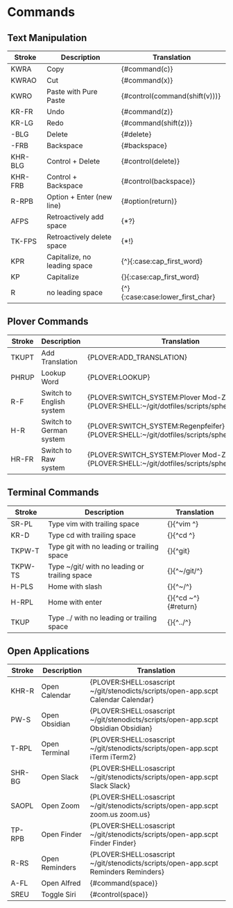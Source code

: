 # Commands

## Text Manipulation

| Stroke  | Description                  | Translation                      |
|---------|------------------------------|----------------------------------|
| KWRA    | Copy                         | {#command(c)}                    |
| KWRAO   | Cut                          | {#command(x)}                    |
| KWRO    | Paste with Pure Paste        | {#control(command(shift(v)))}    |
| KR-FR   | Undo                         | {#command(z)}                    |
| KR-LG   | Redo                         | {#command(shift(z))}             |
| -BLG    | Delete                       | {#delete}                        |
| -FRB    | Backspace                    | {#backspace}                     |
| KHR-BLG | Control + Delete             | {#control(delete)}               |
| KHR-FRB | Control + Backspace          | {#control(backspace)}            |
| R-RPB   | Option + Enter (new line)    | {#option(return)}                |
| AFPS    | Retroactively add space      | {\*?}                            |
| TK-FPS  | Retroactively delete space   | {\*!}                            |
| KPR     | Capitalize, no leading space | {^}{:case:cap_first_word}        |
| KP      | Capitalize                   | {}{:case:cap_first_word}         |
| R       | no leading space             | {^}{:case:case:lower_first_char} |


## Plover Commands

| Stroke | Description                  | Translation                                                                                |
|--------|------------------------------|--------------------------------------------------------------------------------------------|
| TKUPT  | Add Translation              | {PLOVER:ADD_TRANSLATION}                                                                   |
| PHRUP  | Lookup Word                  | {PLOVER:LOOKUP}                                                                            |
| R-F    | Switch to English system     | {PLOVER:SWITCH_SYSTEM:Plover Mod-Z}{PLOVER:SHELL:~/git/dotfiles/scripts/sphero/english.sh} |
| H-R    | Switch to German system      | {PLOVER:SWITCH_SYSTEM:Regenpfeifer}{PLOVER:SHELL:~/git/dotfiles/scripts/sphero/german.sh}  |
| HR-FR  | Switch to Raw system         | {PLOVER:SWITCH_SYSTEM:Plover Mod-Z Raw}{PLOVER:SHELL:~/git/dotfiles/scripts/sphero/raw.sh} |

## Terminal Commands

| Stroke       | Description                                   | Translation               |
|--------------|-----------------------------------------------|---------------------------|
| SR-PL        | Type vim with trailing space                  | {}{^vim ^}                |
| KR-D         | Type cd with trailing space                   | {}{^cd ^}                 |
| TKPW-T       | Type git with no leading or trailing space    | {}{^git}                  |
| TKPW-TS      | Type ~/git/ with no leading or trailing space | {}{^~/git/^}              |
| H-PLS        | Home with slash                               | {}{^~/^}                  |
| H-RPL        | Home with enter                               | {}{^cd ~^}{#return}       |
| TKUP         | Type ../ with no leading or trailing space    | {}{^../^}                 |


## Open Applications

| Stroke | Description    | Translation                                                                         |
|--------|----------------|-------------------------------------------------------------------------------------|
| KHR-R  | Open Calendar  | {PLOVER:SHELL:osascript ~/git/stenodicts/scripts/open-app.scpt Calendar Calendar}   |
| PW-S   | Open Obsidian  | {PLOVER:SHELL:osascript ~/git/stenodicts/scripts/open-app.scpt Obsidian Obsidian}   |
| T-RPL  | Open Terminal  | {PLOVER:SHELL:osascript ~/git/stenodicts/scripts/open-app.scpt iTerm iTerm2}        |
| SHR-BG | Open Slack     | {PLOVER:SHELL:osascript ~/git/stenodicts/scripts/open-app.scpt Slack Slack}         |
| SAOPL  | Open Zoom      | {PLOVER:SHELL:osascript ~/git/stenodicts/scripts/open-app.scpt zoom.us zoom.us}     |
| TP-RPB | Open Finder    | {PLOVER:SHELL:osascript ~/git/stenodicts/scripts/open-app.scpt Finder Finder}       |
| R-RS   | Open Reminders | {PLOVER:SHELL:osascript ~/git/stenodicts/scripts/open-app.scpt Reminders Reminders} |
| A-FL   | Open Alfred    | {#command(space)}                                                                   |
| SREU   | Toggle Siri    | {#control(space)}                                                                   |


